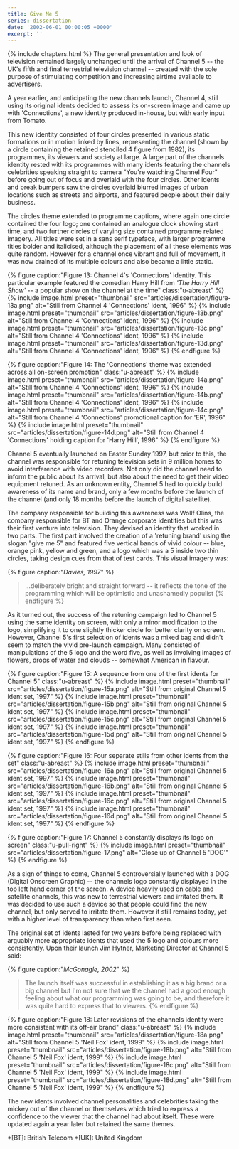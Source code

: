 ```yaml
---
title: Give Me 5
series: dissertation
date: '2002-06-01 00:00:05 +0000'
excerpt: ''
---
```

{% include chapters.html %} The general presentation and look of television remained largely unchanged until the arrival of Channel 5 -- the UK's fifth and final terrestrial television channel -- created with the sole purpose of stimulating competition and increasing airtime available to advertisers.

A year earlier, and anticipating the new channels launch, Channel 4, still using its original idents decided to assess its on-screen image and came up with 'Connections', a new identity produced in-house, but with early input from Tomato.

This new identity consisted of four circles presented in various static formations or in motion linked by lines, representing the channel (shown by a circle containing the retained stenciled 4 figure from 1982), its programmes, its viewers and society at large. A large part of the channels identity rested with its programmes with many idents featuring the channels celebrities speaking straight to camera "You're watching Channel Four" before going out of focus and overlaid with the four circles. Other idents and break bumpers saw the circles overlaid blurred images of urban locations such as streets and airports, and featured people about their daily business.

The circles theme extended to programme captions, where again one circle contained the four logo; one contained an analogue clock showing start time, and two further circles of varying size contained programme related imagery. All titles were set in a sans serif typeface, with larger programme titles bolder and italicised, although the placement of all these elements was quite random. However for a channel once vibrant and full of movement, it was now drained of its multiple colours and also became a little static.

{% figure caption:"Figure 13: Channel 4's 'Connections' identity. This particular example featured the comedian Harry Hill from <cite>'The Harry Hill Show'</cite> -- a popular show on the channel at the time" class:"u-abreast" %}
{% include image.html preset="thumbnail" src="articles/dissertation/figure-13a.png" alt="Still from Channel 4 'Connections' ident, 1996" %}
{% include image.html preset="thumbnail" src="articles/dissertation/figure-13b.png" alt="Still from Channel 4 'Connections' ident, 1996" %}
{% include image.html preset="thumbnail" src="articles/dissertation/figure-13c.png" alt="Still from Channel 4 'Connections' ident, 1996" %}
{% include image.html preset="thumbnail" src="articles/dissertation/figure-13d.png" alt="Still from Channel 4 'Connections' ident, 1996" %}
{% endfigure %}

{% figure caption:"Figure 14: The 'Connections' theme was extended across all on-screen promotion" class:"u-abreast" %}
{% include image.html preset="thumbnail" src="articles/dissertation/figure-14a.png" alt="Still from Channel 4 'Connections' ident, 1996" %}
{% include image.html preset="thumbnail" src="articles/dissertation/figure-14b.png" alt="Still from Channel 4 'Connections' ident, 1996" %}
{% include image.html preset="thumbnail" src="articles/dissertation/figure-14c.png" alt="Still from Channel 4 'Connections' promotional caption for 'ER', 1996" %}
{% include image.html preset="thumbnail" src="articles/dissertation/figure-14d.png" alt="Still from Channel 4 'Connections' holding caption for 'Harry Hill', 1996" %}
{% endfigure %}

Channel 5 eventually launched on Easter Sunday 1997, but prior to this, the channel was responsible for retuning television sets in 9 million homes to avoid interference with video recorders. Not only did the channel need to inform the public about its arrival, but also about the need to get their video equipment retuned. As an unknown entity, Channel 5 had to quickly build awareness of its name and brand, only a few months before the launch of the channel (and only 18 months before the launch of digital satellite).

The company responsible for building this awareness was Wollf Olins, the company responsible for BT and Orange corporate identities but this was their first venture into television. They devised an identity that worked in two parts. The first part involved the creation of a 'retuning brand' using the slogan "give me 5" and featured five vertical bands of vivid colour -- blue, orange pink, yellow and green, and a logo which was a 5 inside two thin circles, taking design cues from that of test cards. This visual imagery was:

{% figure caption:"<cite>Davies, 1997</cite>" %}
> ...deliberately bright and straight forward -- it reflects the tone of the programming which will be optimistic and unashamedly populist
{% endfigure %}

As it turned out, the success of the retuning campaign led to Channel 5 using the same identity on screen, with only a minor modification to the logo, simplifying it to one slightly thicker circle for better clarity on screen. However, Channel 5's first selection of idents was a mixed bag and didn't seem to match the vivid pre-launch campaign. Many consisted of manipulations of the 5 logo and the word five, as well as involving images of flowers, drops of water and clouds -- somewhat American in flavour.

{% figure caption:"Figure 15: A sequence from one of the first idents for Channel 5" class:"u-abreast" %}
{% include image.html preset="thumbnail" src="articles/dissertation/figure-15a.png" alt="Still from original Channel 5 ident set, 1997" %}
{% include image.html preset="thumbnail" src="articles/dissertation/figure-15b.png" alt="Still from original Channel 5 ident set, 1997" %}
{% include image.html preset="thumbnail" src="articles/dissertation/figure-15c.png" alt="Still from original Channel 5 ident set, 1997" %}
{% include image.html preset="thumbnail" src="articles/dissertation/figure-15d.png" alt="Still from original Channel 5 ident set, 1997" %}
{% endfigure %}

{% figure caption:"Figure 16: Four separate stills from other idents from the set" class:"u-abreast" %}
{% include image.html preset="thumbnail" src="articles/dissertation/figure-16a.png" alt="Still from original Channel 5 ident set, 1997" %}
{% include image.html preset="thumbnail" src="articles/dissertation/figure-16b.png" alt="Still from original Channel 5 ident set, 1997" %}
{% include image.html preset="thumbnail" src="articles/dissertation/figure-16c.png" alt="Still from original Channel 5 ident set, 1997" %}
{% include image.html preset="thumbnail" src="articles/dissertation/figure-16d.png" alt="Still from original Channel 5 ident set, 1997" %}
{% endfigure %}

{% figure caption:"Figure 17: Channel 5 constantly displays its logo on screen" class:"u-pull-right" %}
{% include image.html preset="thumbnail" src="articles/dissertation/figure-17.png" alt="Close up of Channel 5 'DOG'" %}
{% endfigure %}

As a sign of things to come, Channel 5 controversially launched with a DOG (Digital Onscreen Graphic) -- the channels logo constantly displayed in the top left hand corner of the screen. A device heavily used on cable and satellite channels, this was new to terrestrial viewers and irritated them. It was decided to use such a device so that people could find the new channel, but only served to irritate them. However it still remains today, yet with a higher level of transparency than when first seen.

The original set of idents lasted for two years before being replaced with arguably more appropriate idents that used the 5 logo and colours more consistently. Upon their launch Jim Hytner, Marketing Director at Channel 5 said:

{% figure caption:"<cite>McGonagle, 2002</cite>" %}
> The launch itself was successful in establishing it as a big brand or a big channel but I'm not sure that we the channel had a good enough feeling about what our programming was going to be, and therefore it was quite hard to express that to viewers.
{% endfigure %}

{% figure caption:"Figure 18: Later revisions of the channels identity were more consistent with its off-air brand" class:"u-abreast" %}
{% include image.html preset="thumbnail" src="articles/dissertation/figure-18a.png" alt="Still from Channel 5 'Neil Fox' ident, 1999" %}
{% include image.html preset="thumbnail" src="articles/dissertation/figure-18b.png" alt="Still from Channel 5 'Neil Fox' ident, 1999" %}
{% include image.html preset="thumbnail" src="articles/dissertation/figure-18c.png" alt="Still from Channel 5 'Neil Fox' ident, 1999" %}
{% include image.html preset="thumbnail" src="articles/dissertation/figure-18d.png" alt="Still from Channel 5 'Neil Fox' ident, 1999" %}
{% endfigure %}

The new idents involved channel personalities and celebrities taking the mickey out of the channel or themselves which tried to express a confidence to the viewer that the channel had about itself. These were updated again a year later but retained the same themes.

*[BT]: British Telecom
*[UK]: United Kingdom
